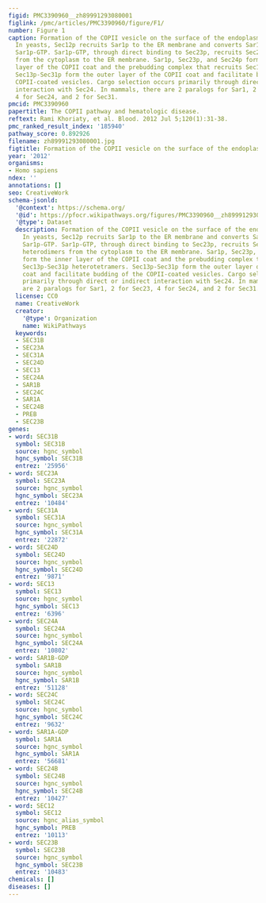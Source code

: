 ```yaml
---
figid: PMC3390960__zh89991293080001
figlink: /pmc/articles/PMC3390960/figure/F1/
number: Figure 1
caption: Formation of the COPII vesicle on the surface of the endoplasmic reticulum.
  In yeasts, Sec12p recruits Sar1p to the ER membrane and converts Sar1p-GDP into
  Sar1p-GTP. Sar1p-GTP, through direct binding to Sec23p, recruits Sec23p-Sec24p heterodimers
  from the cytoplasm to the ER membrane. Sar1p, Sec23p, and Sec24p form the inner
  layer of the COPII coat and the prebudding complex that recruits Sec13p-Sec31p heterotetramers.
  Sec13p-Sec31p form the outer layer of the COPII coat and facilitate budding of the
  COPII-coated vesicles. Cargo selection occurs primarily through direct or indirect
  interaction with Sec24. In mammals, there are 2 paralogs for Sar1, 2 for Sec23,
  4 for Sec24, and 2 for Sec31.
pmcid: PMC3390960
papertitle: The COPII pathway and hematologic disease.
reftext: Rami Khoriaty, et al. Blood. 2012 Jul 5;120(1):31-38.
pmc_ranked_result_index: '185940'
pathway_score: 0.892926
filename: zh89991293080001.jpg
figtitle: Formation of the COPII vesicle on the surface of the endoplasmic reticulum
year: '2012'
organisms:
- Homo sapiens
ndex: ''
annotations: []
seo: CreativeWork
schema-jsonld:
  '@context': https://schema.org/
  '@id': https://pfocr.wikipathways.org/figures/PMC3390960__zh89991293080001.html
  '@type': Dataset
  description: Formation of the COPII vesicle on the surface of the endoplasmic reticulum.
    In yeasts, Sec12p recruits Sar1p to the ER membrane and converts Sar1p-GDP into
    Sar1p-GTP. Sar1p-GTP, through direct binding to Sec23p, recruits Sec23p-Sec24p
    heterodimers from the cytoplasm to the ER membrane. Sar1p, Sec23p, and Sec24p
    form the inner layer of the COPII coat and the prebudding complex that recruits
    Sec13p-Sec31p heterotetramers. Sec13p-Sec31p form the outer layer of the COPII
    coat and facilitate budding of the COPII-coated vesicles. Cargo selection occurs
    primarily through direct or indirect interaction with Sec24. In mammals, there
    are 2 paralogs for Sar1, 2 for Sec23, 4 for Sec24, and 2 for Sec31.
  license: CC0
  name: CreativeWork
  creator:
    '@type': Organization
    name: WikiPathways
  keywords:
  - SEC31B
  - SEC23A
  - SEC31A
  - SEC24D
  - SEC13
  - SEC24A
  - SAR1B
  - SEC24C
  - SAR1A
  - SEC24B
  - PREB
  - SEC23B
genes:
- word: SEC31B
  symbol: SEC31B
  source: hgnc_symbol
  hgnc_symbol: SEC31B
  entrez: '25956'
- word: SEC23A
  symbol: SEC23A
  source: hgnc_symbol
  hgnc_symbol: SEC23A
  entrez: '10484'
- word: SEC31A
  symbol: SEC31A
  source: hgnc_symbol
  hgnc_symbol: SEC31A
  entrez: '22872'
- word: SEC24D
  symbol: SEC24D
  source: hgnc_symbol
  hgnc_symbol: SEC24D
  entrez: '9871'
- word: SEC13
  symbol: SEC13
  source: hgnc_symbol
  hgnc_symbol: SEC13
  entrez: '6396'
- word: SEC24A
  symbol: SEC24A
  source: hgnc_symbol
  hgnc_symbol: SEC24A
  entrez: '10802'
- word: SAR1B-GDP
  symbol: SAR1B
  source: hgnc_symbol
  hgnc_symbol: SAR1B
  entrez: '51128'
- word: SEC24C
  symbol: SEC24C
  source: hgnc_symbol
  hgnc_symbol: SEC24C
  entrez: '9632'
- word: SAR1A-GDP
  symbol: SAR1A
  source: hgnc_symbol
  hgnc_symbol: SAR1A
  entrez: '56681'
- word: SEC24B
  symbol: SEC24B
  source: hgnc_symbol
  hgnc_symbol: SEC24B
  entrez: '10427'
- word: SEC12
  symbol: SEC12
  source: hgnc_alias_symbol
  hgnc_symbol: PREB
  entrez: '10113'
- word: SEC23B
  symbol: SEC23B
  source: hgnc_symbol
  hgnc_symbol: SEC23B
  entrez: '10483'
chemicals: []
diseases: []
---
```

